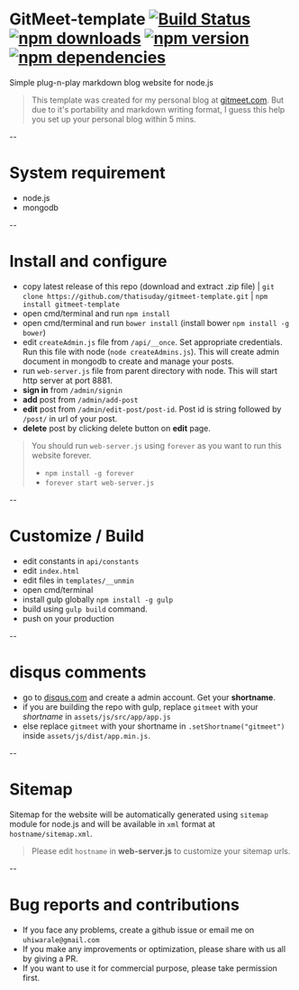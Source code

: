 # GitMeet-template [![Build Status](https://img.shields.io/travis/thatisuday/gitmeet-template.svg?style=flat-square)](https://travis-ci.org/thatisuday/gitmeet-template) [![npm downloads](https://img.shields.io/npm/dt/gitmeet-template.svg?style=flat-square)](https://www.npmjs.com/package/gitmeet-template) [![npm version](https://img.shields.io/npm/v/gitmeet-template.svg?style=flat-square)](https://www.npmjs.com/package/gitmeet-template) [![npm dependencies](https://img.shields.io/david/thatisuday/gitmeet-template.svg?style=flat-square)](https://www.npmjs.com/package/gitmeet-template)


Simple plug-n-play markdown blog website for node.js

> This template was created for my personal blog at [gitmeet.com](http://gitmeet.com). But due to it's portability and markdown writing format, I guess this help you set up your personal blog within 5 mins.

--

# System requirement
- node.js
- mongodb

--

# Install and configure
- copy latest release of this repo (download and extract .zip file) | `git clone https://github.com/thatisuday/gitmeet-template.git` | `npm install gitmeet-template`
- open cmd/terminal and run `npm install`
- open cmd/terminal and run `bower install` (install bower `npm install -g bower`) 
- edit `createAdmin.js` file from `/api/__once`. Set appropriate credentials. Run this file with node (`node createAdmins.js`). This will create admin document in mongodb to create and manage your posts.
- run `web-server.js` file from parent directory with node. This will start http server at port 8881.
- **sign in** from `/admin/signin`
- **add** post from `/admin/add-post`
- **edit** post from `/admin/edit-post/post-id`. Post id is string followed by `/post/` in url of your post.
- **delete** post by clicking delete button on **edit** page.

> You should run `web-server.js` using `forever` as you want to run this website forever.
> - `npm install -g forever`
> - `forever start web-server.js`

--

# Customize / Build
-  edit constants in `api/constants`
-  edit `index.html`
-  edit files in `templates/__unmin`
-  open cmd/terminal 
-  install gulp globally `npm install -g gulp`
-  build using `gulp build` command.
-  push on your production

--

# disqus comments
- go to [disqus.com](disqus.com) and create a admin account. Get your **shortname**.
- if you are building the repo with gulp, replace `gitmeet` with your *shortname* in `assets/js/src/app/app.js`
- else replace `gitmeet` with your shortname in `.setShortname("gitmeet")` inside `assets/js/dist/app.min.js`.

-- 

# Sitemap
Sitemap for the website will be automatically generated using `sitemap` module for node.js and will be available in `xml` format at `hostname/sitemap.xml`.

> Please edit `hostname` in **web-server.js** to customize your sitemap urls.

-- 

# Bug reports and contributions
- If you face any problems, create a github issue or email me on `uhiwarale@gmail.com`
- If you make any improvements or optimization, please share with us all by giving a PR.
- If you want to use it for commercial purpose, please take permission first.


